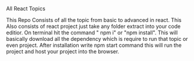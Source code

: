  All React Topics

 This Repo Consists of all the topic from basic to advanced in react.
 This Also consists of react project just take any folder extract into your code editior.
 On terminal hit the command " npm i" or "npm  install".
 This will basically download all the dependency which is require to run that topic or even project.
 After installation write npm start command this will run the project and host your project into the browser.
 
